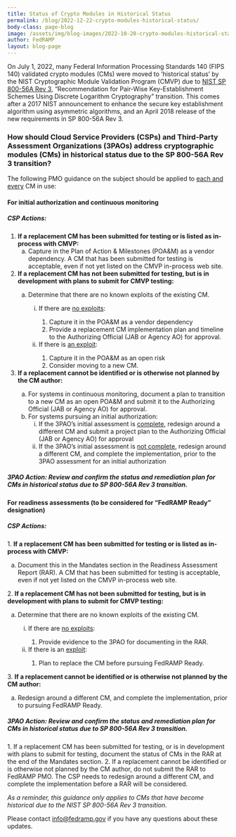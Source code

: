 ```yaml
---
title: Status of Crypto Modules in Historical Status
permalink: /blog/2022-12-22-crypto-modules-historical-status/
body-class: page-blog
image: /assets/img/blog-images/2022-10-20-crypto-modules-historical-status.png
author: FedRAMP
layout: blog-page
---
```

On July 1, 2022, many Federal Information Processing Standards 140 (FIPS 140) validated crypto modules (CMs) were moved to ‘historical status’ by the NIST Cryptographic Module Validation Program (CMVP) due to <a href="https://nvlpubs.nist.gov/nistpubs/SpecialPublications/nist.sp.800-56Ar3.pdf" target="_blank" rel="noopener noreferrer">NIST SP 800-56A Rev 3</a>, “Recommendation for Pair-Wise Key-Establishment Schemes Using Discrete Logarithm Cryptography” transition. This comes after a 2017 NIST announcement to enhance the secure key establishment algorithm using asymmetric algorithms, and an April 2018 release of the new requirements in SP 800-56A Rev 3.

<h3>How should Cloud Service Providers (CSPs) and Third-Party Assessment Organizations (3PAOs) address cryptographic modules (CMs) in historical status due to the SP 800-56A Rev 3 transition?</h3>

The following PMO guidance on the subject should be applied to <u>each and every</u> CM in use:
<h4>For initial authorization and continuous monitoring</h4> 
<h5>CSP Actions:</h5>
<ol type="1">
  <li><b>If a replacement CM has been submitted for testing or is listed as in-process with CMVP:</b></l1> 
  <ol type="a">
    <li>Capture in the Plan of Action & Milestones (POA&M) as a vendor dependency. A CM that has been submitted for testing is acceptable, even if not yet listed on the CMVP in-process web site.</li>
  </ol>          
  <li><b>If a replacement CM has not been submitted for testing, but is in development with plans to submit for CMVP testing:</b></li>
  <ol type="a">
    <li>Determine that there are no known exploits of the existing CM.</li>
      <ol type="i">
        <li>If there are <u>no exploits</u>:</li>
    		  <ol type="1">
              <li>Capture it in the POA&M as a vendor dependency</li>
              <li>Provide a replacement CM implementation plan and timeline to the Authorizing Official (JAB or Agency AO) for approval.</li>
    		  </ol>
        <li>If there is <u>an exploit</u>:</li>
    		  <ol type="1">
              <li>Capture it in the POA&M as an open risk</li>
              <li>Consider moving to a new CM.</li>
    		  </ol>
     </ol> 
  </ol>            
  <li><b>If a replacement cannot be identified or is otherwise not planned by the CM author:</b></li>
  <ol type="a">
    <li>For systems in continuous monitoring, document a plan to transition to a new CM as an open POA&M and submit it to the Authorizing Official (JAB or Agency AO) for approval.</li>
   <li>For systems pursuing an initial authorization:
      <ol type="i">
       <li>If the 3PAO’s initial assessment is <u>complete</u>, redesign around a different CM and submit a project plan to the Authorizing Official (JAB or Agency AO) for approval</li>  
        <li>If the 3PAO’s initial assessment is <u>not complete</u>, redesign around a different CM, and complete the implementation, prior to the 3PAO assessment for an initial authorization</li>
     </ol>      
    </li>  
  </ol>
</ol>  
<h5>3PAO Action: Review and confirm the status and remediation plan for CMs in historical status due to SP 800-56A Rev 3 transition.</h5>
<h4>For readiness assessments (to be considered for “FedRAMP Ready” designation)</h4> 
<h5>CSP Actions:</h5>
1. <b>If a replacement CM has been submitted for testing or is listed as in-process with CMVP:</b>
<ol type="a">
  <li>Document this in the Mandates section in the Readiness Assessment Report (RAR). A CM that has been submitted for testing is acceptable, even if not yet listed on the CMVP in-process web site.</li>
</ol>     
2. <b>If a replacement CM has not been submitted for testing, but is in development with plans to submit for CMVP testing:</b>
<ol type="a">
  <li>Determine that there are no known exploits of the existing CM.</li>
    <ol type="i">
      <li>If there are <u>no exploits</u>:</li>
    		<ol type="1"> 
            <li>Provide evidence to the 3PAO for documenting in the RAR.</li>
    		</ol>
      <li>If there is an <u>exploit</u>:</li>
    		<ol type="1"> 
            <li>Plan to replace the CM before pursuing FedRAMP Ready.</li>
    		</ol>      
    </ol>
</ol>              
3. <b>If a replacement cannot be identified or is otherwise not planned by the CM author:</b>
<ol type="a">
  <li>Redesign around a different CM, and complete the implementation, prior to pursuing FedRAMP Ready.</li>
</ol>
        
<h5>3PAO Action: Review and confirm the status and remediation plan for CMs in historical status due to SP 800-56A Rev 3 transition.</h5>
1. If a replacement CM has been submitted for testing, or is in development with plans to submit for testing, document the status of CMs in the RAR at the end of the Mandates section.
2. If a replacement cannot be identified or is otherwise not planned by the CM author, do not submit the RAR to FedRAMP PMO. The CSP needs to redesign around a different CM, and complete the implementation before a RAR will be considered.

*As a reminder, this guidance only applies to CMs that have become historical due to the NIST SP 800-56A Rev 3 transition.*

Please contact <a href="mailto:info@fedramp.gov">info@fedramp.gov</a> if you have any questions about these updates.
